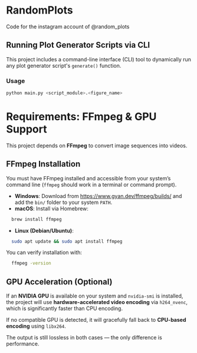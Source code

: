 # RandomPlots
Code for the instagram account of @random_plots

## Running Plot Generator Scripts via CLI

This project includes a command-line interface (CLI) tool to dynamically run any plot generator script's `generate()` function.

### Usage

```bash
python main.py <script_module>.<figure_name> 
```

Requirements: FFmpeg & GPU Support
====================================

This project depends on **FFmpeg** to convert image sequences into videos.

FFmpeg Installation
-------------------

You must have FFmpeg installed and accessible from your system’s command line (`ffmpeg` should work in a terminal or command prompt).

- **Windows**: Download from https://www.gyan.dev/ffmpeg/builds/ and add the `bin/` folder to your system `PATH`.
- **macOS**: Install via Homebrew:
  
```bash
  brew install ffmpeg
```

- **Linux (Debian/Ubuntu)**:

```bash
  sudo apt update && sudo apt install ffmpeg
```

You can verify installation with:


```bash
  ffmpeg -version
```

GPU Acceleration (Optional)
-----------------------------

If an **NVIDIA GPU** is available on your system and `nvidia-smi` is installed, the project will use **hardware-accelerated video encoding** via `h264_nvenc`, which is significantly faster than CPU encoding.

If no compatible GPU is detected, it will gracefully fall back to **CPU-based encoding** using `libx264`.

The output is still lossless in both cases — the only difference is performance.
 